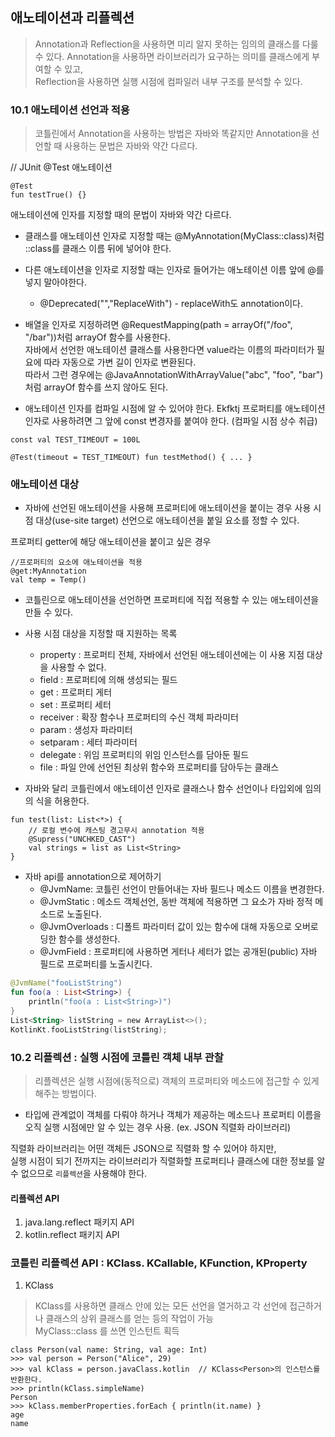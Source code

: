## 애노테이션과 리플렉션

>Annotation과 Reflection을 사용하면 미리 알지 못하는 임의의 클래스를 다룰 수 있다.
>Annotation을 사용하면 라이브러리가 요구하는 의미를 클래스에게 부여할 수 있고,  
Reflection을 사용하면 실행 시점에 컴파일러 내부 구조를 분석할 수 있다.

### 10.1 애노테이션 선언과 적용

>코틀린에서 Annotation을 사용하는 방법은 자바와 똑같지만 Annotation을 선언할 때 사용하는 문법은 자바와 약간 다르다.

// JUnit @Test 애노테이션
```
@Test
fun testTrue() {}
```

애노테이션에 인자를 지정할 때의 문법이 자바와 약간 다르다.

- 클래스를 애노테이션 인자로 지정할 때는 @MyAnnotation(MyClass::class)처럼 ::class를 클래스 이름 뒤에 넣어야 한다.
- 다른 애노테이션을 인자로 지정할 때는 인자로 들어가는 애노테이션 이름 앞에 @를 넣지 말아야한다.
  + @Deprecated("","ReplaceWith") - replaceWith도 annotation이다.
- 배열을 인자로 지정하려면 @RequestMapping(path = arrayOf("/foo", "/bar"))처럼 arrayOf 함수를 사용한다.  
자바에서 선언한 애노테이션 클래스를 사용한다면 value라는 이름의 파라미터가 필요에 따라 자동으로 가변 길이 인자로 변환된다.  
따라서 그런 경우에는 @JavaAnnotationWithArrayValue("abc", "foo", "bar")처럼 arrayOf 함수를 쓰지 않아도 된다.

- 애노테이션 인자를 컴파일 시점에 알 수 있어야 한다. Ekfktj 프로퍼티를 애노테이션 인자로 사용하려면 그 앞에 const 변경자를 붙여야 한다. (컴파일 시점 상수 취급)

```
const val TEST_TIMEOUT = 100L

@Test(timeout = TEST_TIMEOUT) fun testMethod() { ... }    
```

### 애노테이션 대상

- 자바에 선언된 애노테이션을 사용해 프로퍼티에 애노테이션을 붙이는 경우 사용 시점 대상(use-site target) 선언으로 애노테이션을 붙일 요소를 정할 수 있다.

프로퍼티 getter에 해당 애노테이션을 붙이고 싶은 경우
```
//프로퍼티의 요소에 애노테이션을 적용
@get:MyAnnotation  
val temp = Temp()
```
  
- 코틀린으로 애노테이션을 선언하면 프로퍼티에 직접 적용할 수 있는 애노테이션을 만들 수 있다.

- 사용 시점 대상을 지정할 때 지원하는 목록
    + property : 프로퍼티 전체, 자바에서 선언된 애노테이션에는 이 사용 지점 대상을 사용할 수 없다.
    + field : 프로퍼티에 의해 생성되는 필드
    + get : 프로퍼티 게터
    + set : 프로퍼티 세터
    + receiver : 확장 함수나 프로퍼티의 수신 객체 파라미터
    + param : 생성자 파라미터    
    + setparam : 세터 파라미터    
    + delegate : 위임 프로퍼티의 위임 인스턴스를 담아둔 필드    
    + file : 파일 안에 선언된 최상위 함수와 프로퍼티를 담아두는 클래스

- 자바와 달리 코틀린에서 애노테이션 인자로 클래스나 함수 선언이나 타입외에 임의의 식을 허용한다.


```
fun test(list: List<*>) {
    // 로컬 변수에 캐스팅 경고무시 annotation 적용
    @Supress("UNCHKED_CAST")
    val strings = list as List<String>
}
```

- 자바 api를 annotation으로  제어하기
    + @JvmName: 코틀린 선언이 만들어내는 자바 필드나 메소드 이름을 변경한다.
    + @JvmStatic : 메소드 객체선언, 동반 객체에 적용하면 그 요소가 자바 정적 메소드로 노출된다.
    + @JvmOverloads : 디폴트 파라미터 값이 있는 함수에 대해 자동으로 오버로딩한 함수를 생성한다.
    + @JvmField : 프로퍼티에 사용하면 게터나 세터가 없는 공개된(public)  자바 필드로 프로퍼티를 노출시킨다.

```kotlin
@JvmName("fooListString")
fun foo(a : List<String>) {
    println("foo(a : List<String>)")
}
List<String> listString = new ArrayList<>();
KotlinKt.fooListString(listString);
```

### 10.2 리플렉션 : 실행 시점에 코틀린 객체 내부 관찰

>리플렉션은 실행 시점에(동적으로) 객체의 프로퍼티와 메소드에 접근할 수 있게 해주는 방법이다.

- 타입에 관계없이 객체를 다뤄야 하거나 객체가 제공하는 메소드나 프로퍼티 이름을 오직 실행 시점에만 알 수 있는 경우 사용. (ex. JSON 직렬화 라이브러리)

직렬화 라이브러리는 어떤 객체든 JSON으로 직렬화 할 수 있어야 하지만,  
실행 시점이 되기 전까지는 라이브러리가 직렬화할 프로퍼티나 클래스에 대한 정보를 알 수 없으므로 `리플렉션`을 사용해야 한다.

#### 리플렉션 API
1. java.lang.reflect 패키지 API
2. kotlin.reflect 패키지 API

### 코틀린 리플렉션 API : KClass. KCallable, KFunction, KProperty


1. KClass
>KClass를 사용하면 클래스 안에 있는 모든 선언을 열거하고 각 선언에 접근하거나 클래스의 상위 클래스를 얻는 등의 작업이 가능  
MyClass::class 를 쓰면 인스턴트 획득

```
class Person(val name: String, val age: Int)
>>> val person = Person("Alice", 29)
>>> val kClass = person.javaClass.kotlin  // KClass<Person>의 인스턴스를 반환한다.
>>> println(kClass.simpleName)
Person
>>> kClass.memberProperties.forEach { println(it.name) } 
age
name
```



